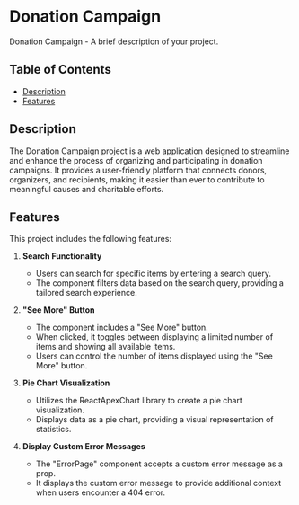 # Donation Campaign

Donation Campaign - A brief description of your project.

## Table of Contents

- [Description](#description)
- [Features](#features)

## Description

The Donation Campaign project is a web application designed to streamline and enhance the process of organizing and participating in donation campaigns. It provides a user-friendly platform that connects donors, organizers, and recipients, making it easier than ever to contribute to meaningful causes and charitable efforts.

## Features

This project includes the following features:

1. **Search Functionality**
   - Users can search for specific items by entering a search query.
   - The component filters data based on the search query, providing a tailored search experience.

2. **"See More" Button**
   - The component includes a "See More" button.
   - When clicked, it toggles between displaying a limited number of items and showing all available items.
   - Users can control the number of items displayed using the "See More" button.

3. **Pie Chart Visualization**
   - Utilizes the ReactApexChart library to create a pie chart visualization.
   - Displays data as a pie chart, providing a visual representation of statistics.

4. **Display Custom Error Messages**
   - The "ErrorPage" component accepts a custom error message as a prop.
   - It displays the custom error message to provide additional context when users encounter a 404 error.